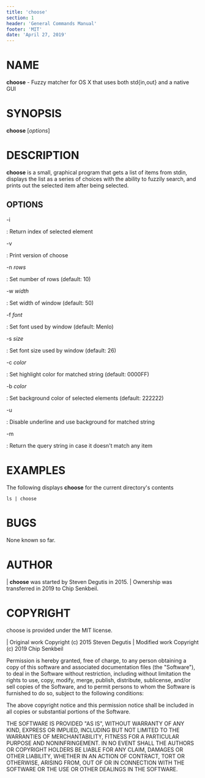 ```yaml
---
title: 'choose'
section: 1
header: 'General Commands Manual'
footer: 'MIT'
date: 'April 27, 2019'
---
```


# NAME

**choose** - Fuzzy matcher for OS X that uses both std{in,out} and a native GUI

# SYNOPSIS

**choose** \[*options*\]

# DESCRIPTION

**choose** is a small, graphical program that gets a list of items from
stdin, displays the list as a series of choices with the ability to fuzzily
search, and prints out the selected item after being selected.

## OPTIONS

-i

: Return index of selected element

-v

: Print version of choose

-n *rows*

: Set number of rows (default: 10)

-w *width*

: Set width of window (default: 50)

-f *font*

: Set font used by window (default: Menlo)

-s *size*

: Set font size used by window (default: 26)

-c *color*

: Set highlight color for matched string (default: 0000FF)

-b *color*

: Set background color of selected elements (default: 222222)

-u

: Disable underline and use background for matched string

-m

: Return the query string in case it doesn't match any item

# EXAMPLES

The following displays **choose** for the current directory's contents

    ls | choose

# BUGS

None known so far.

# AUTHOR

| **choose** was started by Steven Degutis in 2015.
| Ownership was transferred in 2019 to Chip Senkbeil.

# COPYRIGHT

choose is provided under the MIT license.

| Original work Copyright (c) 2015 Steven Degutis
| Modified work Copyright (c) 2019 Chip Senkbeil

Permission is hereby granted, free of charge, to any person obtaining a copy
of this software and associated documentation files (the "Software"), to deal
in the Software without restriction, including without limitation the rights
to use, copy, modify, merge, publish, distribute, sublicense, and/or sell
copies of the Software, and to permit persons to whom the Software is
furnished to do so, subject to the following conditions:

The above copyright notice and this permission notice shall be included in all
copies or substantial portions of the Software.

THE SOFTWARE IS PROVIDED "AS IS", WITHOUT WARRANTY OF ANY KIND, EXPRESS OR
IMPLIED, INCLUDING BUT NOT LIMITED TO THE WARRANTIES OF MERCHANTABILITY,
FITNESS FOR A PARTICULAR PURPOSE AND NONINFRINGEMENT. IN NO EVENT SHALL THE
AUTHORS OR COPYRIGHT HOLDERS BE LIABLE FOR ANY CLAIM, DAMAGES OR OTHER
LIABILITY, WHETHER IN AN ACTION OF CONTRACT, TORT OR OTHERWISE, ARISING FROM,
OUT OF OR IN CONNECTION WITH THE SOFTWARE OR THE USE OR OTHER DEALINGS IN THE
SOFTWARE.
